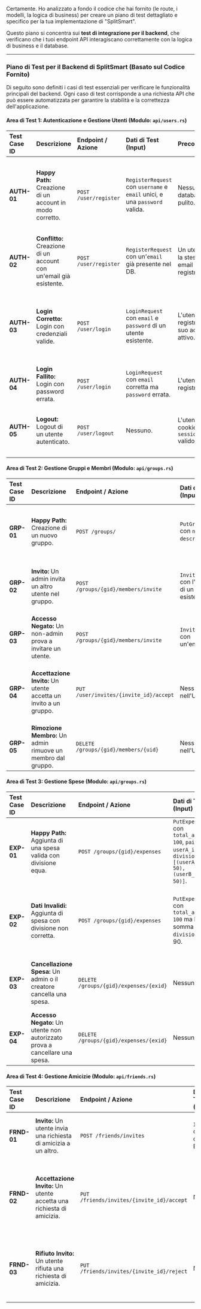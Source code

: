 Certamente. Ho analizzato a fondo il codice che hai fornito (le route, i modelli, la logica di business) per creare un piano di test dettagliato e specifico per la tua implementazione di "SplitSmart".

Questo piano si concentra sui **test di integrazione per il backend**, che verificano che i tuoi endpoint API interagiscano correttamente con la logica di business e il database.

---

### Piano di Test per il Backend di SplitSmart (Basato sul Codice Fornito)

Di seguito sono definiti i casi di test essenziali per verificare le funzionalità principali del backend. Ogni caso di test corrisponde a una richiesta API che può essere automatizzata per garantire la stabilità e la correttezza dell'applicazione.

#### Area di Test 1: Autenticazione e Gestione Utenti (Modulo: `api/users.rs`)

| Test Case ID | Descrizione | Endpoint / Azione | Dati di Test (Input) | Precondizioni | Risultato Atteso |
| :--- | :--- | :--- | :--- | :--- | :--- |
| **AUTH-01** | **Happy Path:** Creazione di un account in modo corretto. | `POST /user/register` | `RegisterRequest` con `username` e `email` unici, e una `password` valida. | Nessuna. Il database è pulito. | **Status:** `200 OK`. <br> **DB:** Un nuovo utente viene creato nella tabella `users` con la password correttamente hashata. |
| **AUTH-02** | **Conflitto:** Creazione di un account con un'email già esistente. | `POST /user/register` | `RegisterRequest` con un'`email` già presente nel DB. | Un utente con la stessa email è già registrato. | **Status:** `409 Conflict`. <br> **DB:** Nessun nuovo utente viene creato. |
| **AUTH-03** | **Login Corretto:** Login con credenziali valide. | `POST /user/login` | `LoginRequest` con `email` e `password` di un utente esistente. | L'utente è registrato e il suo account è attivo. | **Status:** `200 OK`. <br> **Response:** Un cookie `session_id` viene impostato. Il body contiene lo `user.id`. |
| **AUTH-04** | **Login Fallito:** Login con password errata. | `POST /user/login` | `LoginRequest` con `email` corretta ma `password` errata. | L'utente è registrato. | **Status:** `401 Unauthorized`. |
| **AUTH-05** | **Logout:** Logout di un utente autenticato. | `POST /user/logout` | Nessuno. | L'utente ha un cookie `session_id` valido. | **Status:** `200 OK`. <br> **Response:** Il cookie `session_id` viene rimosso. |

#### Area di Test 2: Gestione Gruppi e Membri (Modulo: `api/groups.rs`)

| Test Case ID | Descrizione | Endpoint / Azione | Dati di Test (Input) | Precondizioni | Risultato Atteso |
| :--- | :--- | :--- | :--- | :--- | :--- |
| **GRP-01** | **Happy Path:** Creazione di un nuovo gruppo. | `POST /groups/` | `PutGroup` con `name` e `description`. | L'utente (creatore) è loggato. | **Status:** `200 OK`. <br> **DB:** 1) Creato un record in `groups`. 2) Il creatore è aggiunto a `group_members`. 3) Il creatore è aggiunto a `group_administrators`. |
| **GRP-02** | **Invito:** Un admin invita un altro utente nel gruppo. | `POST /groups/{gid}/members/invite` | `InviteUser` con l'`email` di un utente esistente. | Utente A (loggato) è admin del gruppo `{gid}`. Utente B (con l'email data) esiste. | **Status:** `200 OK`. <br> **DB:** Un nuovo record viene creato in `group_invites` con stato "PENDING". |
| **GRP-03** | **Accesso Negato:** Un non-admin prova a invitare un utente. | `POST /groups/{gid}/members/invite` | `InviteUser` con un'email. | Utente A (loggato) è membro del gruppo `{gid}` ma **non** è admin. | **Status:** `401 Unauthorized` (come da funzione `is_admin`). |
| **GRP-04** | **Accettazione Invito:** Un utente accetta un invito a un gruppo. | `PUT /user/invites/{invite_id}/accept` | Nessuno (ID nell'URL). | Utente B (loggato) ha un invito pendente con ID `{invite_id}`. | **Status:** `200 OK`. <br> **DB:** 1) L'invito in `group_invites` è impostato su "ACCEPTED". 2) Utente B è aggiunto alla tabella `group_members`. |
| **GRP-05** | **Rimozione Membro:** Un admin rimuove un membro dal gruppo. | `DELETE /groups/{gid}/members/{uid}` | Nessuno (ID nell'URL). | Utente A (loggato) è admin. Utente B (con ID `{uid}`) è membro. | **Status:** `200 OK`. <br> **DB:** Il record di Utente B viene rimosso da `group_members` (e da `group_administrators` se presente). |

#### Area di Test 3: Gestione Spese (Modulo: `api/groups.rs`)

| Test Case ID | Descrizione | Endpoint / Azione | Dati di Test (Input) | Precondizioni | Risultato Atteso |
| :--- | :--- | :--- | :--- | :--- | :--- |
| **EXP-01** | **Happy Path:** Aggiunta di una spesa valida con divisione equa. | `POST /groups/{gid}/expenses` | `PutExpense` con `total_amount: 100`, `paid_by: userA_id`, `division: [(userA_id, 50), (userB_id, 50)]`. | Utente A è loggato. Utente A e B sono membri del gruppo `{gid}`. | **Status:** `200 OK`. <br> **DB:** Creato un record in `expenses`, due record in `expense_participations`, e due notifiche in `notifications`. |
| **EXP-02** | **Dati Invalidi:** Aggiunta di spesa con divisione non corretta. | `POST /groups/{gid}/expenses` | `PutExpense` con `total_amount: 100` ma la somma delle `division` è 90. | Come EXP-01. | **Status:** `400 Bad Request`. <br> **Nota:** Il tuo codice ha un `TODO` per questa validazione. Questo test fallirà finché la logica non sarà implementata, evidenziandone l'importanza. |
| **EXP-03** | **Cancellazione Spesa:** Un admin o il creatore cancella una spesa. | `DELETE /groups/{gid}/expenses/{exid}` | Nessuno. | L'utente loggato è l'admin del gruppo o l'utente che ha creato la spesa `{exid}`. | **Status:** `200 OK`. <br> **DB:** La spesa viene rimossa. Vengono create notifiche di cancellazione. |
| **EXP-04** | **Accesso Negato:** Un utente non autorizzato prova a cancellare una spesa. | `DELETE /groups/{gid}/expenses/{exid}` | Nessuno. | L'utente loggato non è né l'admin né il creatore della spesa. | **Status:** `500 Internal Server Error` (a causa del `RollbackTransaction`). Un test migliore punterebbe a un `403 Forbidden`. |

#### Area di Test 4: Gestione Amicizie (Modulo: `api/friends.rs`)

| Test Case ID | Descrizione | Endpoint / Azione | Dati di Test (Input) | Precondizioni | Risultato Atteso |
| :--- | :--- | :--- | :--- | :--- | :--- |
| **FRND-01** | **Invito:** Un utente invia una richiesta di amicizia a un altro. | `POST /friends/invites` | `InviteUser` con l'email di Utente B. | Utente A (loggato) e Utente B esistono e non sono amici. | **Status:** `200 OK`. <br> **DB:** Un record viene creato in `friend_invites`. |
| **FRND-02** | **Accettazione Invito:** Un utente accetta una richiesta di amicizia. | `PUT /friends/invites/{invite_id}/accept` | Nessuno. | Utente B (loggato) ha un invito pendente da Utente A con ID `{invite_id}`. | **Status:** `200 OK`. <br> **DB:** 1) L'invito in `friend_invites` è "ACCEPTED". 2) Un nuovo record viene creato in `friendships` tra Utente A e B. |
| **FRND-03** | **Rifiuto Invito:** Un utente rifiuta una richiesta di amicizia. | `PUT /friends/invites/{invite_id}/reject` | Nessuno. | Utente B (loggato) ha un invito pendente. | **Status:** `200 OK`. <br> **DB:** L'invito in `friend_invites` è impostato su "REJECTED". La tabella `friendships` non viene modificata. |
